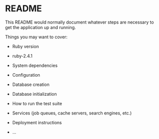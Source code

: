 # README

This README would normally document whatever steps are necessary to get the
application up and running.

Things you may want to cover:

* Ruby version
* ruby-2.4.1

* System dependencies

* Configuration

* Database creation

* Database initialization

* How to run the test suite

* Services (job queues, cache servers, search engines, etc.)

* Deployment instructions

* ...
